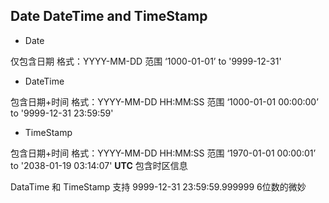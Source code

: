 ## Date DateTime and TimeStamp

* Date 

仅包含日期 格式：YYYY-MM-DD 范围 ‘1000-01-01’ to '9999-12-31'

* DateTime

包含日期+时间 格式：YYYY-MM-DD HH:MM:SS 范围 ‘1000-01-01 00:00:00’ to '9999-12-31 23:59:59'

* TimeStamp

包含日期+时间 格式：YYYY-MM-DD HH:MM:SS 范围 ‘1970-01-01 00:00:01’ to '2038-01-19 03:14:07' **UTC**  包含时区信息

DataTime 和 TimeStamp 支持  9999-12-31 23:59:59.999999 6位数的微妙
